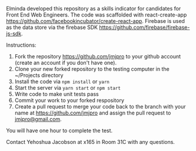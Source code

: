 Elminda developed this repository as a skills indicator for candidates for Front End Web Engineers. The code was scaffolded with react-create-app https://github.com/facebookincubator/create-react-app. Firebase is used as the data store via the firebase SDK https://github.com/firebase/firebase-js-sdk.

Instructions:
1. Fork the repository https://github.com/jmjpro to your github account (create an account if you don't have one).
2. Clone your new forked repository to the testing computer in the ~/Projects directory
3. Install the code via `npm install` or `yarn`
4. Start the server via `yarn start` or `npm start`
5. Write code to make unit tests pass
6. Commit your work to your forked respository
7. Create a pull request to merge your code back to the branch with your name at https://github.com/jmjpro and assign the pull request to jmjpro@gmail.com.

You will have one hour to complete the test.

Contact Yehoshua Jacobson at x165 in Room 31C with any questions.
